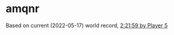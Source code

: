 # amqnr

Based on current (2022-05-17) world record, [2:21:59 by Player 5](https://www.speedrun.com/botw/run/z0p5nd4y)